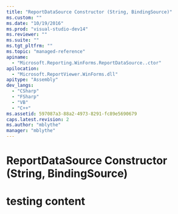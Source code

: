 ```yaml
---
title: "ReportDataSource Constructor (String, BindingSource)"
ms.custom: ""
ms.date: "10/19/2016"
ms.prod: "visual-studio-dev14"
ms.reviewer: ""
ms.suite: ""
ms.tgt_pltfrm: ""
ms.topic: "managed-reference"
apiname: 
  - "Microsoft.Reporting.WinForms.ReportDataSource..ctor"
apilocation: 
  - "Microsoft.ReportViewer.WinForms.dll"
apitype: "Assembly"
dev_langs: 
  - "CSharp"
  - "FSharp"
  - "VB"
  - "C++"
ms.assetid: 597087a3-88a2-4973-8291-fc89e5690679
caps.latest.revision: 2
ms.author: "mblythe"
manager: "mblythe"
---
```

# ReportDataSource Constructor (String, BindingSource)
# testing content